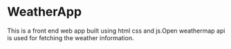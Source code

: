 # WeatherApp
This is a front end web app built using html css and js.Open weathermap api is used for fetching the weather information.
